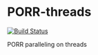 # PORR-threads

[![Build Status](https://travis-ci.org/ArturB/PORR-threads.svg?branch=master)](https://travis-ci.org/ArturB/PORR-threads)

PORR paralleling on threads

